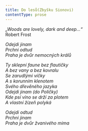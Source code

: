 ```yaml
---
title: Do lesů(Zbyšku Sionovi)
contentType: prose
---
```


<section>

_„Woods are lovely,_ _dark and deep…“_  
Robert Frost

_Odejdi jinam  
Prchni odtud  
Praha je dvůr nemocných králů_

</section>

<section>

_Ty sklepní faune bez flautičky  
A bez vany a bez kovralu  
Se zarudlými víčky  
A s korunním klenotem  
Svého dřevěného jazyka  
Odejdi jinam (do Poličky)  
Kde psí víno se drží za plotem  
A vlastní žízeň polyká_

</section>

<section>

_Odejdi odtud  
Prchni jinam  
Praha je dvůr žvanivého mima_

</section>
